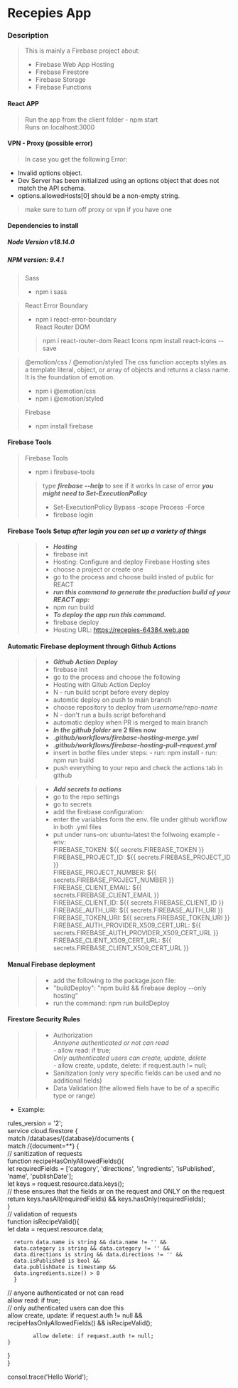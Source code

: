 # Recepies App

### Description
> This is mainly a Firebase project about:  
> - Firebase Web App Hosting  
> - Firebase Firestore  
> - Firebase Storage  
> - Firebase Functions  

#### React APP
> Run the app from the client folder - npm start  
> Runs on localhost:3000  

#### VPN - Proxy (possible error)
> In case you get the following Error:  
 - Invalid options object. 
 - Dev Server has been initialized using an options object that does not match the API schema.    
 - options.allowedHosts[0] should be a non-empty string.  
> make sure to turn off proxy or vpn if you have one


#### Dependencies to install
##### Node Version v18.14.0
##### NPM version: 9.4.1

> Sass  
> - npm i sass  

> React Error Boundary    
> - npm i react-error-boundary  
> React Router DOM 
>> npm i react-router-dom 
> React Icons
>> npm install react-icons --save

> @emotion/css / @emotion/styled
> The css function accepts styles as a template literal, object, or array of objects and returns a class name. It is the foundation of emotion.  
> - npm i @emotion/css  
> - npm i @emotion/styled  

> Firebase
> - npm install firebase  

#### Firebase Tools  
> Firebase Tools  
> - npm i firebase-tools 
>> type ***firebase --help*** to see if it works 
>> In case of error ***you might need to Set-ExecutionPolicy***  
>> - Set-ExecutionPolicy Bypass -scope Process -Force  
>> - firebase login  
#### Firebase Tools Setup ***after login you can set up a variety of things***     
>> - ***Hosting***     
>> - firebase init  
>> - Hosting: Configure and deploy Firebase Hosting sites 
>> - choose a project or create one 
>> - go to the process and choose build insted of public for REACT  
>> - ***run this command to generate the production build of your REACT app:***  
>> - npm run build  
>> - ***To deploy the app run this command.***  
>> - firebase deploy  
>> - Hosting URL: https://recepies-64384.web.app  
  
#### Automatic Firebase deployment through Github Actions   
>> - ***Github Action Deploy***     
>> - firebase init  
>> - go to the process and choose the following  
>> - Hosting with Gitub Action Deploy  
>> - N - run build script before every deploy
>> - automtic deploy on push to main branch  
>> - choose repository to deploy from *username/repo-name*  
>> - N - don't run a buils script beforehand  
>> - automatic deploy when PR is merged to main branch
>> - ***In the github folder* are 2 files now**  
>> - ***.github/workflows/firebase-hosting-merge.yml***
>> - ***.github/workflows/firebase-hosting-pull-request.yml***
>> - insert in bothe files under steps:
      - run: npm install
      - run: npm run build
>> - push everything to your repo and check the actions tab in github  
  
>> - ***Add secrets to actions***  
>> - go to the repo settings  
>> - go to secrets  
>> - add the firebase configuration:  
>> - enter the variables form the env. file under github workflow in both .yml files  
>> - put under runs-on: ubuntu-latest the follwoing example
      - env:  
            FIREBASE_TOKEN: ${{ secrets.FIREBASE_TOKEN }}  
            FIREBASE_PROJECT_ID: ${{ secrets.FIREBASE_PROJECT_ID }}  
            FIREBASE_PROJECT_NUMBER: ${{ secrets.FIREBASE_PROJECT_NUMBER }}  
            FIREBASE_CLIENT_EMAIL: ${{ secrets.FIREBASE_CLIENT_EMAIL }}  
            FIREBASE_CLIENT_ID: ${{ secrets.FIREBASE_CLIENT_ID }}  
            FIREBASE_AUTH_URI: ${{ secrets.FIREBASE_AUTH_URI }}  
            FIREBASE_TOKEN_URI: ${{ secrets.FIREBASE_TOKEN_URI }}  
            FIREBASE_AUTH_PROVIDER_X509_CERT_URL: ${{ secrets.FIREBASE_AUTH_PROVIDER_X509_CERT_URL }}  
            FIREBASE_CLIENT_X509_CERT_URL: ${{ secrets.FIREBASE_CLIENT_X509_CERT_URL }}  
  
#### Manual Firebase deployment  
>> - add the following to the package.json file:  
>> - "buildDeploy": "npm build && firebase deploy --only hosting"  
>> - run the command: npm run buildDeploy  


#### Firestore Security Rules  
>> - Authorization  
      *Annyone authenticated or not can read*     
      - allow read: if true;  
      *Only authenticated users can create, update, delete*    
      - allow create, update, delete: if request.auth != null;  
>> -  Sanitization  (only very specific fields can be used and no additional fields)
>> -  Data Validation (the allowed fiels have to be of a specific type or range)  
-  Example:  
  
rules_version = '2';  
service cloud.firestore {  
  match /databases/{database}/documents {  
    match /{document=**} {  
// sanitization of requests  
     function recipeHasOnlyAllowedFields(){  
      let requiredFields = ['category', 'directions', 'ingredients', 'isPublished', 'name', 'publishDate'];  
      let keys = request.resource.data.keys();  
// these ensures that the fields ar on the request and ONLY on the request   
      return keys.hasAll(requiredFields) && keys.hasOnly(requiredFields);  
			}  
// validation of requests  
      function isRecipeValid(){  
      let data = request.resource.data;  
      
      return data.name is string && data.name != '' &&  
      data.category is string && data.category != '' &&  
      data.directions is string && data.directions != '' &&  
      data.isPublished is bool &&  
      data.publishDate is timestamp &&  
      data.ingredients.size() > 0                    
      }
// anyone authenticated or not can read  
      allow read: if true;  
// only authenticated users can doe this     
       allow create, update: if request.auth != null && recipeHasOnlyAllowedFields() && isRecipeValid();  
       
			allow delete: if request.auth != null;  
    }  
  }  
}  

consol.trace('Hello World');